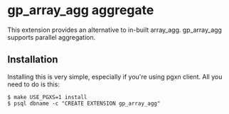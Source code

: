 gp_array_agg aggregate
========================
This extension provides an alternative to in-built array_agg. gp_array_agg
supports parallel aggregation.

Installation
------------
Installing this is very simple, especially if you're using pgxn client.
All you need to do is this:



    $ make USE_PGXS=1 install
    $ psql dbname -c "CREATE EXTENSION gp_array_agg"
